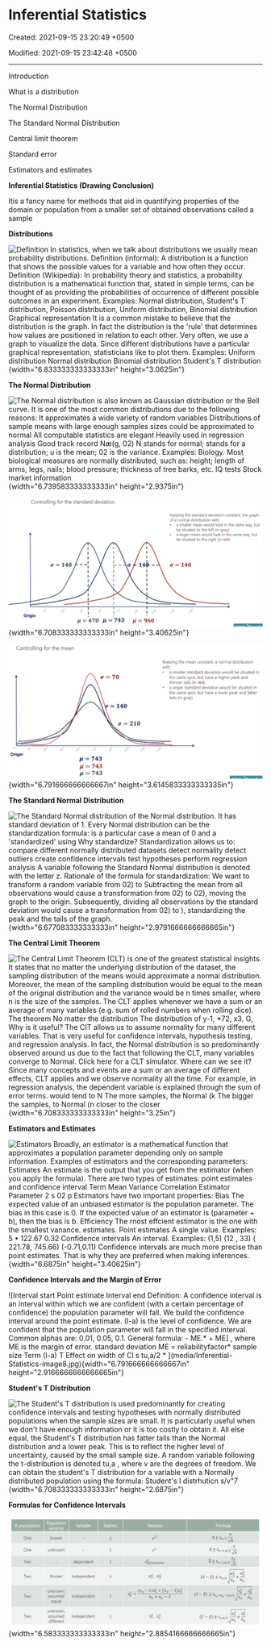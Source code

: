 # Inferential Statistics

Created: 2021-09-15 23:20:49 +0500

Modified: 2021-09-15 23:42:48 +0500

---

Introduction

What is a distribution

The Normal Distribution

The Standard Normal Distribution

Central limit theorem

Standard error

Estimators and estimates



**Inferential Statistics (Drawing Conclusion)**

Itis a fancy name for methods that aid in quantifying properties of the domain or population from a smaller set of obtained observations called a sample



**Distributions**

![Definition In statistics, when we talk about distributions we usually mean probability distributions. Definition (informal): A distribution is a function that shows the possible values for a variable and how often they occur. Definition (Wikipedia): In probability theory and statistics, a probability distribution is a mathematical function that, stated in simple terms, can be thought of as providing the probabilities of occurrence of different possible outcomes in an experiment. Examples: Normal distribution, Student's T distribution, Poisson distribution, Uniform distribution, Binomial distribution Graphical representation It is a common mistake to believe that the distribution is the graph. In fact the distribution is the 'rule' that determines how values are positioned in relation to each other. Very often, we use a graph to visualize the data. Since different distributions have a particular graphical representation, statisticians like to plot them. Examples: Uniform distribution Normal distribution Binomial distribution Student's T distribution ](media/Inferential-Statistics-image1.jpg){width="6.833333333333333in" height="3.0625in"}



**The Normal Distribution**

![The Normal distribution is also known as Gaussian distribution or the Bell curve. It is one of the most common distributions due to the following reasons: It approximates a wide variety of random variables Distributions of sample means with large enough samples sizes could be approximated to normal All computable statistics are elegant Heavily used in regression analysis Good track record Næ(g, 02) N stands for normal; stands for a distribution; u is the mean; 02 is the variance. Examples: Biology. Most biological measures are normally distributed, such as: height; length of arms, legs, nails; blood pressure; thickness of tree barks, etc. IQ tests Stock market information ](media/Inferential-Statistics-image2.jpg){width="6.739583333333333in" height="2.9375in"}



![Origin Controlling for the standard deviation Keeping the standard deviation constant, the graph of a normal distribution with: • a smaller mean would look in the same way, but be situated to the left (in gray) • a larger mean would look in the same way, but be situated to the right (in red) c = 140 c = 140 1.1 = 743 = 470 14b - = 960 ](media/Inferential-Statistics-image3.jpg){width="6.708333333333333in" height="3.40625in"}



![Controlling for the mean 70 = 140 a = 210 Origin = 743 = 743 = 743 Keeping the mean constant, a normal distribution with: a smaller standard deviation would be situated in the same spot, but have a higher peak and thinner tails (in red) a larger standard deviation would be situated in the same spot, but have a lower peak and fatter tails (in gray) ](media/Inferential-Statistics-image4.jpg){width="6.791666666666667in" height="3.6145833333333335in"}



**The Standard Normal Distribution**

![The Standard Normal distribution of the Normal distribution. It has standard deviation of 1. Every Normal distribution can be the standardization formula: is a particular case a mean of 0 and a 'standardized' using Why standardize? Standardization allows us to: compare different normally distributed datasets detect normality detect outliers create confidence intervals test hypotheses perform regression analysis A variable following the Standard Normal distribution is denoted with the letter z. Rationale of the formula for standardization: We want to transform a random variable from 02) to Subtracting the mean from all observations would cause a transformation from 02) to 02), moving the graph to the origin. Subsequently, dividing all observations by the standard deviation would cause a transformation from 02) to ), standardizing the peak and the tails of the graph. ](media/Inferential-Statistics-image5.jpg){width="6.677083333333333in" height="2.9791666666666665in"}



**The Central Limit Theorem**

![The Central Limit Theorem (CLT) is one of the greatest statistical insights. It states that no matter the underlying distribution of the dataset, the sampling distribution of the means would approximate a normal distribution. Moreover, the mean of the sampling distribution would be equal to the mean of the original distribution and the variance would be n times smaller, where n is the size of the samples. The CLT applies whenever we have a sum or an average of many variables (e.g. sum of rolled numbers when rolling dice). The theorem No matter the distribution The distribution of y-1, *72, x3, G, Why is it useful? The CIT allows us to assume normality for many different variables. That is very useful for confidence intervals, hypothesis testing, and regression analysis. In fact, the Normal distribution is so predominantly observed around us due to the fact that following the CLT, many variables converge to Normal. Click here for a CLT simulator. Where can we see it? Since many concepts and events are a sum or an average of different effects, CLT applies and we observe normality all the time. For example, in regression analysis, the dependent variable is explained through the sum of error terms. would tend to N The more samples, the Normal (k The bigger the samples, to Normal (n closer to the closer ](media/Inferential-Statistics-image6.jpg){width="6.708333333333333in" height="3.25in"}



**Estimators and Estimates**

![Estimators Broadly, an estimator is a mathematical function that approximates a population parameter depending only on sample information. Examples of estimators and the corresponding parameters: Estimates An estimate is the output that you get from the estimator (when you apply the formula). There are two types of estimates: point estimates and confidence interval Term Mean Variance Correlation Estimator Parameter 2 s 02 p Estimators have two important properties: Bias The expected value of an unbiased estimator is the population parameter. The bias in this case is 0. If the expected value of an estimator is (parameter + b), then the bias is b. Efficiency The rnost effcient estimator is the one with the smallest vanance. estimates. Point estimates A single value. Examples: 5 • 122.67 0.32 Confidence intervals An interval. Examples: (1,5) (12 , 33) ( 221.78, 745.66) (-0.71,0.11) Confidence intervals are much more precise than point estimates. That is why they are preferred when making inferences. ](media/Inferential-Statistics-image7.jpg){width="6.6875in" height="3.40625in"}



**Confidence Intervals and the Margin of Error**

![Interval start Point estimate Interval end Definition: A confidence interval is an interval within which we are confident (with a certain percentage of confidence) the population parameter will fall. We build the confidence interval around the point estimate. (I-a) is the level of confidence. We are confident that the population parameter will fall in the specified interval. Common alphas are: 0.01, 0.05, 0.1. General formula: - ME.* + ME] , where ME is the margin of error. standard deviation ME = reliabilityfactor* sample size Term (I-a) T Effect on width of Cl s tu,a/2 * ](media/Inferential-Statistics-image8.jpg){width="6.791666666666667in" height="2.9166666666666665in"}

**Student's T Distribution**

![The Student's T distribution is used predominantly for creating confidence intervals and testing hypotheses with normally distributed populations when the sample sizes are small. It is particularly useful when we don't have enough information or it is too costly to obtain it. All else equal, the Student's T distribution has fatter tails than the Normal distribution and a lower peak. This is to reflect the higher level of uncertainty, caused by the small sample size. A random variable following the t-distribution is denoted tu,a , where v are the degrees of freedom. We can obtain the student's T distribution for a variable with a Normally distributed population using the formula: Student's I distrhuticn s/v"7 ](media/Inferential-Statistics-image9.jpg){width="6.708333333333333in" height="2.6875in"}

**Formulas for Confidence Intervals**

![# populations One One Two Two Two Two Population variance known unknown Known unknown, assumed equal unknown, assumed different Samples dependent independent independent independent Statistic z z Variance S Sdifference s Formula ± za/2 --- s n---1,a/2 ± tn-1,a/2 ¯ 02 02 (f --- Y) ± za/2 nx ny (i --- Y) ± tnx+ny-2,a/2 2 (X --- Y) ± tua/2 nx ny ](media/Inferential-Statistics-image10.jpg){width="6.583333333333333in" height="2.8854166666666665in"}










